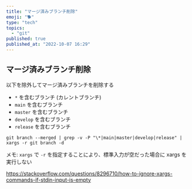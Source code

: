 ```yaml
---
title: "マージ済みブランチ削除"
emoji: "🐕"
type: "tech"
topics:
  - "git"
published: true
published_at: "2022-10-07 16:29"
---
```


## マージ済みブランチ削除

以下を除外してマージ済みブランチを削除する

* `*` を含むブランチ (カレントブランチ)
* `main` を含むブランチ
* `master`  を含むブランチ
* `develop`  を含むブランチ
* `release`  を含むブランチ
```
git branch --merged | grep -v -P "\*|main|master|develop|release" | xargs -r git branch -d
```

メモ: `xargs` で `-r` を指定することにより、標準入力が空だった場合に xargs を実行しない


https://stackoverflow.com/questions/8296710/how-to-ignore-xargs-commands-if-stdin-input-is-empty
